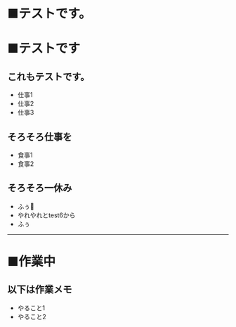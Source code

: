﻿# ■テストです。
# ■テストです
## これもテストです。
- 仕事1
- 仕事2
- 仕事3
## そろそろ仕事を
- 食事1
- 食事2
## そろそろ一休み
- ふぅ
- やれやれとtest6から
- ふぅ

---
# ■作業中
## 以下は作業メモ
- やること1 
- やること2 
